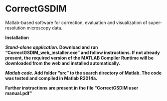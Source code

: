# CorrectGSDIM
Matlab-based software for correction, evaluation and visualization of super-resolution microscopy data. 

<b> Installation

<i> Stand-alone application.  </i>
Download and run “CorrectGSDIM_web_installer.exe” and follow instructions. If not already present, the required version of the MATLAB Compiler Runtime will be downloaded from the web and installed automatically.

<i> Matlab code. </i>
Add folder “src” to the search directory of Matlab. The code was tested and compiled in Matlab R2014a. 

Further instructions are present in the file "CorrectGSDIM user manual.pdf"
